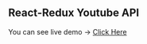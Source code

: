 ## React-Redux Youtube API

You can see live demo -> [Click Here](https://david-babunashvili.github.io/React-Redux-Youtube-API/public/)
